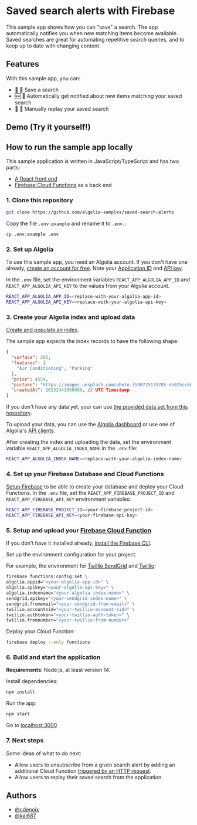 # Saved search alerts with Firebase

This sample app shows how you can "save" a search. The app automatically notifies you when new matching items become available.
Saved searches are great for automating repetitive search queries, and to keep up to date with changing content.

## Features

With this sample app, you can:

- 💾 🔎 Save a search
- 🆕 📨 Automatically get notified about new items matching your saved search
- 🔄 🔎 Manually replay your saved search

## Demo (Try it yourself!)



## How to run the sample app locally

This sample application is written in JavaScript/TypeScript and has two parts:

- [A React front end](src)
- [Firebase Cloud Functions](functions) as a back end

### 1. Clone this repository

```bash
git clone https://github.com/algolia-samples/saved-search-alerts
```

Copy the file `.env.example` and rename it to `.env.`:

```bash
cp .env.example .env
```

### 2. Set up Algolia

To use this sample app, you need an Algolia account. If you don't have one already, [create an account for free](https://www.algolia.com/users/sign-up). Note your [Application ID](https://www.algolia.com/doc/guides/sending-and-managing-data/send-and-update-your-data/how-to/importing-with-the-api/#application-id) and [API key](https://www.algolia.com/doc/guides/sending-and-managing-data/send-and-update-your-data/how-to/importing-with-the-api/#application-id).

In the `.env` file, set the environment variables `REACT_APP_ALGOLIA_APP_ID` and `REACT_APP_ALGOLIA_API_KEY` to the values from your Algolia account.

```bash
REACT_APP_ALGOLIA_APP_ID=<replace-with-your-algolia-app-id>
REACT_APP_ALGOLIA_API_KEY=<replace-with-your-algolia-api-key>
```

### 3. Create your Algolia index and upload data

[Create and populate an index](https://www.algolia.com/doc/guides/sending-and-managing-data/prepare-your-data/).

The sample app expects the index records to have the following shape:

```json
{
  "surface": 285,
  "features": [
    "Air Conditioning", "Parking"
  ],
  "price": 4554,
  "picture": "https://images.unsplash.com/photo-1590725175785-de025cc60835?crop=entropy&cs=tinysrgb&fit=max&fm=jpg&ixid=MnwyMzYzMTJ8MHwxfHNlYXJjaHwxNzF8fGhvdXNlJTIwaW50ZXJpb3J8ZW58MHx8fHwxNjIyNzA2MzU0&ixlib=rb-1.2.1&q=80&w=1080",
  "createdAt": 16232441080000, // UTC Timestamp
}
```

If you don't have any data yet, your can use [the provided data set from this repository](sample/real_estate_classified.json).

To upload your data, you can use the [Algolia dashboard](https://www.algolia.com/doc/guides/sending-and-managing-data/send-and-update-your-data/how-to/importing-from-the-dashboard/) or use one of Algolia's [API clients](https://www.algolia.com/developers/#integrations).

After creating the index and uploading the data, set the environment variable `REACT_APP_ALGOLIA_INDEX_NAME` in the `.env` file:

```bash
REACT_APP_ALGOLIA_INDEX_NAME=<replace-with-your-algolia-index-name>
```

### 4. Set up your Firebase Database and Cloud Functions

[Setup Firebase](https://firebase.google.com/docs/web/setup) to be able to create your database and deploy your Cloud Functions.
In the `.env` file, set the `REACT_APP_FIREBASE_PROJECT_ID` and `REACT_APP_FIREBASE_API_KEY` environment variables:

```bash
REACT_APP_FIREBASE_PROJECT_ID=<your-firebase-project-id>
REACT_APP_FIREBASE_API_KEY=<your-firebase-api-key>
```

### 5. Setup and upload your [Firebase Cloud Function](https://firebase.google.com/docs/functions)

If you don't have it installed already, [install the Firebase CLI](https://firebase.google.com/docs/web/setup#install-cli-deploy).

Set up the environment configuration for your project.

For example, the environment for [Twillio SendGrid](https://www.twilio.com/sendgrid/email-api) and [Twillio](https://www.twilio.com/docs/sms/send-messages):

```bash
firebase functions:config:set \
algolia.appid="<your-algolia-app-id>" \
algolia.apikey="<your-algolia-api-key>" \
algolia.indexname="<your-algolia-index-name>" \
sendgrid.apikey="<your-sendgrid-index-name>" \
sendgrid.fromemail="<your-sendgrid-from-email>" \
twillio.accountsid="<your-twillio-account-sid>" \
twillio.authtoken="<your-twillio-auth-token>" \
twillio.fromnumber="<your-twillio-from-number>"
```

Deploy your Cloud Function:

```bash
firebase deploy --only functions
```

### 6. Build and start the application

**Requirements**: Node.js, at least version 14.

Install dependencies:

```bash
npm install
```

Run the app:
```bash
npm start
```

Go to [localhost:3000](http://localhost:3000)

### 7. Next steps

Some ideas of what to do next:
- Allow users to unsubscribe from a given search alert by adding an additional Cloud Function [triggered by an HTTP request](https://firebase.google.com/docs/functions/http-events#trigger_a_function_with_an_http_request).
- Allow users to replay their saved search from the application.

## Authors

- [@cdenoix](https://twitter.com/cdenoix)
- [@kai687](https://github.com/kai687)
